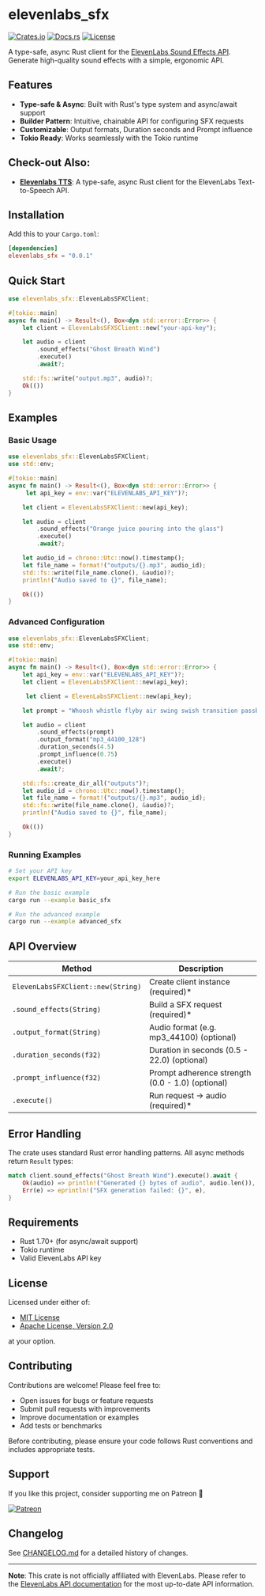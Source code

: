 # elevenlabs_sfx

[![Crates.io](https://img.shields.io/crates/v/elevenlabs_sfx.svg)](https://crates.io/crates/elevenlabs_sfx)
[![Docs.rs](https://docs.rs/elevenlabs_sfx/badge.svg)](https://docs.rs/elevenlabs_sfx)
[![License](https://img.shields.io/badge/license-MIT%20OR%20Apache--2.0-blue)](#license)

A type-safe, async Rust client for the [ElevenLabs Sound Effects API](https://elevenlabs.io/app/sound-effects). Generate high-quality sound effects with a simple, ergonomic API.

## Features

- **Type-safe & Async**: Built with Rust's type system and async/await support
- **Builder Pattern**: Intuitive, chainable API for configuring SFX requests
- **Customizable**: Output formats, Duration seconds and Prompt influence
- **Tokio Ready**: Works seamlessly with the Tokio runtime

## Check-out Also:

- **[Elevenlabs TTS](https://github.com/hamzaelmarjani/elevenlabs_tts)**: A type-safe, async Rust client for the ElevenLabs Text-to-Speech API.

## Installation

Add this to your `Cargo.toml`:

```toml
[dependencies]
elevenlabs_sfx = "0.0.1"
```

## Quick Start

```rust
use elevenlabs_sfx::ElevenLabsSFXClient;

#[tokio::main]
async fn main() -> Result<(), Box<dyn std::error::Error>> {
    let client = ElevenLabsSFXSClient::new("your-api-key");

    let audio = client
        .sound_effects("Ghost Breath Wind")
        .execute()
        .await?;

    std::fs::write("output.mp3", audio)?;
    Ok(())
}
```

## Examples

### Basic Usage

```rust
use elevenlabs_sfx::ElevenLabsSFXClient;
use std::env;

#[tokio::main]
async fn main() -> Result<(), Box<dyn std::error::Error>> {
     let api_key = env::var("ELEVENLABS_API_KEY")?;

    let client = ElevenLabsSFXClient::new(api_key);

    let audio = client
        .sound_effects("Orange juice pouring into the glass")
        .execute()
        .await?;

    let audio_id = chrono::Utc::now().timestamp();
    let file_name = format!("outputs/{}.mp3", audio_id);
    std::fs::write(file_name.clone(), &audio)?;
    println!("Audio saved to {}", file_name);

    Ok(())
}
```

### Advanced Configuration

```rust
use elevenlabs_sfx::ElevenLabsSFXClient;
use std::env;

#[tokio::main]
async fn main() -> Result<(), Box<dyn std::error::Error>> {
    let api_key = env::var("ELEVENLABS_API_KEY")?;
    let client = ElevenLabsSFXClient::new(api_key);

     let client = ElevenLabsSFXClient::new(api_key);

    let prompt = "Whoosh whistle flyby air swing swish transition passby bright";

    let audio = client
        .sound_effects(prompt)
        .output_format("mp3_44100_128")
        .duration_seconds(4.5)
        .prompt_influence(0.75)
        .execute()
        .await?;

    std::fs::create_dir_all("outputs")?;
    let audio_id = chrono::Utc::now().timestamp();
    let file_name = format!("outputs/{}.mp3", audio_id);
    std::fs::write(file_name.clone(), &audio)?;
    println!("Audio saved to {}", file_name);

    Ok(())
}
```

### Running Examples

```bash
# Set your API key
export ELEVENLABS_API_KEY=your_api_key_here

# Run the basic example
cargo run --example basic_sfx

# Run the advanced example
cargo run --example advanced_sfx
```

## API Overview

| Method                             | Description                                      |
| ---------------------------------- | ------------------------------------------------ |
| `ElevenLabsSFXClient::new(String)` | Create client instance (required)\*              |
| `.sound_effects(String)`           | Build a SFX request (required)\*                 |
| `.output_format(String)`           | Audio format (e.g. mp3_44100) (optional)         |
| `.duration_seconds(f32)`           | Duration in seconds (0.5 - 22.0) (optional)      |
| `.prompt_influence(f32)`           | Prompt adherence strength (0.0 - 1.0) (optional) |
| `.execute()`                       | Run request → audio (required)\*                 |

## Error Handling

The crate uses standard Rust error handling patterns. All async methods return `Result` types:

```rust
match client.sound_effects("Ghost Breath Wind").execute().await {
    Ok(audio) => println!("Generated {} bytes of audio", audio.len()),
    Err(e) => eprintln!("SFX generation failed: {}", e),
}
```

## Requirements

- Rust 1.70+ (for async/await support)
- Tokio runtime
- Valid ElevenLabs API key

## License

Licensed under either of:

- [MIT License](LICENSE-MIT)
- [Apache License, Version 2.0](LICENSE-APACHE)

at your option.

## Contributing

Contributions are welcome! Please feel free to:

- Open issues for bugs or feature requests
- Submit pull requests with improvements
- Improve documentation or examples
- Add tests or benchmarks

Before contributing, please ensure your code follows Rust conventions and includes appropriate tests.

## Support

If you like this project, consider supporting me on Patreon 💖

[![Patreon](https://img.shields.io/badge/Support-Patreon-orange.svg)](https://www.patreon.com/elmarjanihamza/gift)

## Changelog

See [CHANGELOG.md](CHANGELOG.md) for a detailed history of changes.

---

**Note**: This crate is not officially affiliated with ElevenLabs. Please refer to the [ElevenLabs API documentation](https://elevenlabs.io/docs/api-reference/text-to-sound-effects/convert) for the most up-to-date API information.

